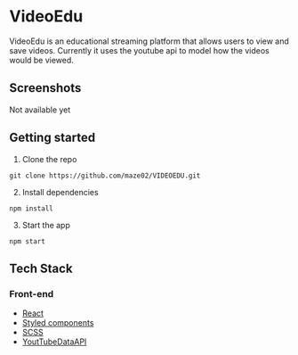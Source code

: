 # VideoEdu

VideoEdu is an educational streaming platform that allows users to view and save videos. Currently it uses the youtube api to model how the videos would be viewed.

## Screenshots

Not available yet

## Getting started

1. Clone the repo

```
git clone https://github.com/maze02/VIDEOEDU.git
```

2. Install dependencies

```
npm install
```

3. Start the app

```
npm start
```

## Tech Stack

### Front-end

- [React](https://reactjs.org/)
- [Styled components](https://styled-components.com/)
- [SCSS](https://https://sass-lang.com/documentation/)
- [YoutTubeDataAPI](https://www.google.com/search?q=youtube+api&oq=youtube+api&aqs=chrome..69i57j69i64j69i60l3.4207j0j7&sourceid=chrome&ie=UTF-8)

